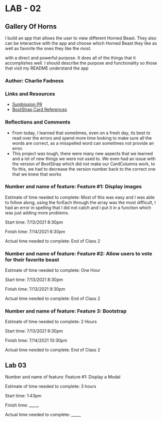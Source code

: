 # LAB - 02

## Gallery Of Horns

I build an app that allows the user to view different Horned Beast. They also can be interactive with the app and choose which Horned Beast they like as well as favorite the ones they like the most.

with a direct and powerful purpose. It does all of the things that it accomplishes well. I should describe the purpose and functionality so those that visit my README understand the app

### Author: Charlie Fadness

### Links and Resources

- [Sumbission PR](https://github.com/fadnesscharlie/gallery-of-horns/pull/3)
- [BootStrap Card References](https://react-bootstrap.github.io/components/cards/)

### Reflections and Comments

- From today, I learned that sometimes, even on a fresh day, its best to read over the errors and spend more time looking to make sure all the words are correct, as a misspelled word can sometimes not provide an error.
- This project was tough, there were many new aspects that we learned and a lot of new things we were not used to. We even had an issue with the version of BootStrap which did not make our CardColumns work, to fix this, we had to decrease the version number back to the correct one that we knew that works

### Number and name of feature: Feature #1: Display images

Estimate of time needed to complete: Most of this was easy and I was able to follow along, using the forEach through the array was the most difficult, I had an error in spelling that I did not catch and i put it in a function which was just adding more problems.

Start time: 7/13/2021 8:30pm

Finish time: 7/14/2021 6:30pm

Actual time needed to complete: End of Class 2

### Number and name of feature: Feature #2: Allow users to vote for their favorite beast

Estimate of time needed to complete: One Hour

Start time: 7/13/2021 8:30pm

Finish time: 7/13/2021 9:30pm

Actual time needed to complete: End of Class 2

### Number and name of feature: Feature 3: Bootstrap

Estimate of time needed to complete: 2 Hours

Start time: 7/13/2021 9:30pm

Finish time: 7/14/2021 10:30pm

Actual time needed to complete: End of Class 2

## Lab 03

Number and name of feature: Feature #1: Display a Modal

Estimate of time needed to complete: 3 hours

Start time: 1:43pm

Finish time: _____

Actual time needed to complete: _____
